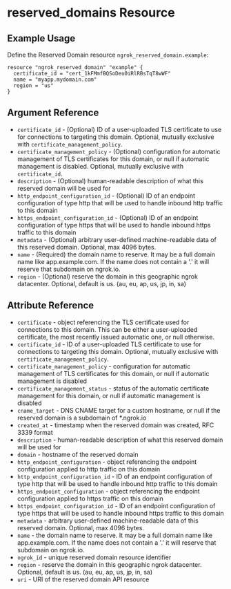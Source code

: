 # reserved_domains Resource

## Example Usage

Define the Reserved Domain resource `ngrok_reserved_domain.example`:

```
resource "ngrok_reserved_domain" "example" {
  certificate_id = "cert_1kFMmfBQSoDeu0iRlRBsTqT8wWF"
  name = "myapp.mydomain.com"
  region = "us"
}
```

## Argument Reference

* `certificate_id` - (Optional) ID of a user-uploaded TLS certificate to use for connections to targeting this domain. Optional, mutually exclusive with `certificate_management_policy`.
* `certificate_management_policy` - (Optional) configuration for automatic management of TLS certificates for this domain, or null if automatic management is disabled. Optional, mutually exclusive with `certificate_id`.
* `description` - (Optional) human-readable description of what this reserved domain will be used for
* `http_endpoint_configuration_id` - (Optional) ID of an endpoint configuration of type http that will be used to handle inbound http traffic to this domain
* `https_endpoint_configuration_id` - (Optional) ID of an endpoint configuration of type https that will be used to handle inbound https traffic to this domain
* `metadata` - (Optional) arbitrary user-defined machine-readable data of this reserved domain. Optional, max 4096 bytes.
* `name` - (Required) the domain name to reserve. It may be a full domain name like app.example.com. If the name does not contain a '.' it will reserve that subdomain on ngrok.io.
* `region` - (Optional) reserve the domain in this geographic ngrok datacenter. Optional, default is us. (au, eu, ap, us, jp, in, sa)

## Attribute Reference

* `certificate` - object referencing the TLS certificate used for connections to this domain. This can be either a user-uploaded certificate, the most recently issued automatic one, or null otherwise.
* `certificate_id` - ID of a user-uploaded TLS certificate to use for connections to targeting this domain. Optional, mutually exclusive with `certificate_management_policy`.
* `certificate_management_policy` - configuration for automatic management of TLS certificates for this domain, or null if automatic management is disabled
* `certificate_management_status` - status of the automatic certificate management for this domain, or null if automatic management is disabled
* `cname_target` - DNS CNAME target for a custom hostname, or null if the reserved domain is a subdomain of *.ngrok.io
* `created_at` - timestamp when the reserved domain was created, RFC 3339 format
* `description` - human-readable description of what this reserved domain will be used for
* `domain` - hostname of the reserved domain
* `http_endpoint_configuration` - object referencing the endpoint configuration applied to http traffic on this domain
* `http_endpoint_configuration_id` - ID of an endpoint configuration of type http that will be used to handle inbound http traffic to this domain
* `https_endpoint_configuration` - object referencing the endpoint configuration applied to https traffic on this domain
* `https_endpoint_configuration_id` - ID of an endpoint configuration of type https that will be used to handle inbound https traffic to this domain
* `metadata` - arbitrary user-defined machine-readable data of this reserved domain. Optional, max 4096 bytes.
* `name` - the domain name to reserve. It may be a full domain name like app.example.com. If the name does not contain a '.' it will reserve that subdomain on ngrok.io.
* `ngrok_id` - unique reserved domain resource identifier
* `region` - reserve the domain in this geographic ngrok datacenter. Optional, default is us. (au, eu, ap, us, jp, in, sa)
* `uri` - URI of the reserved domain API resource

